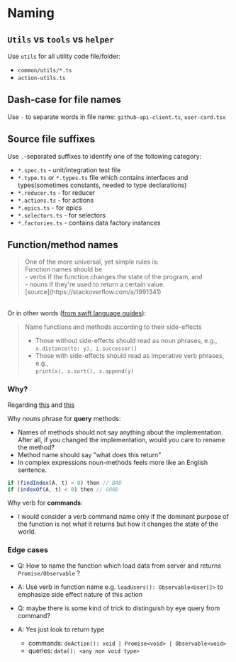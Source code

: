 # Naming

## `Utils` vs `tools` vs `helper`

Use `utils` for all utility code file/folder:

-   `common/utils/*.ts`
-   `action-utils.ts`

## Dash-case for file names

Use `-` to separate words in file name: `github-api-client.ts`, `user-card.tsx`

## Source file suffixes

Use `.`-separated suffixes to identify one of the following category:

-   `*.spec.ts` - unit/integration test file
-   `*.type.ts` or `*.types.ts` file which contains interfaces and types(sometimes constants, needed to type declarations)
-   `*.reducer.ts` - for reducer
-   `*.actions.ts` - for actions
-   `*.epics.ts` - for epics
-   `*.selectors.ts` - for selectors
-   `*.factories.ts` - contains data factory instances

## Function/method names

<blockquote>
One of the more universal, yet simple rules is:<br>
Function names should be<br>
-   verbs if the function changes the state of the program, and<br>
-   nouns if they're used to return a certain value.<br>
[source](https://stackoverflow.com/a/1991341)
</blockquote>

<br>Or in other words ([from swift language guides](https://swift.org/documentation/api-design-guidelines/#strive-for-fluent-usage)):

<blockquote>
Name functions and methods according to their side-effects<br>

-   Those without side-effects should read as noun phrases, e.g.,<br>
    `x.distance(to: y), i.successor()`
-   Those with side-effects should read as imperative verb phrases, e.g.,<br>
`print(x), x.sort(), x.append(y)`
</blockquote>

### Why?

Regarding [this](https://www.yegor256.com/2018/08/22/builders-and-manipulators.html) and [this](https://wiki.c2.com/?MethodsWithNounNames)

Why nouns phrase for **query** methods:

-   Names of methods should not say anything about the implementation. After all, if you changed the implementation, would you care to rename the method?
-   Method name should say "what does this return"
-   In complex expressions noun-methods feels more like an English sentence.

```js
if (findIndex(A, t) < 0) then // BAD
if (indexOf(A, t) < 0) then // GOOD
```

Why verb for **commands**:

-   I would consider a verb command name only if the dominant purpose of the function is not what it returns but how it changes the state of the world.

### Edge cases

-   Q: How to name the function which load data from server and returns `Promise/Observable` ?
-   A: Use verb in function name e.g. `loadUsers(): Observable<User[]>` to emphasize side effect nature of this action

-   Q: maybe there is some kind of trick to distinguish by eye query from command?
-   A: Yes just look to return type
    -   commands: `doAction(): void | Promise<void> | Observable<void>`
    -   queries: `data(): <any non void type>`

